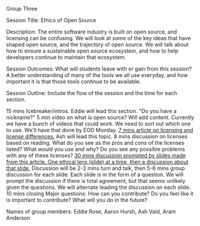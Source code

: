Group Three

Session Title: Ethics of Open Source

Description: The entire software industry is built on open source, and licensing can be confusing. We will look at some of the key ideas that have shaped open source, and the trajectory of open source. We will talk about how to ensure a sustainable open source ecosystem, and how to help developers continue to maintain that ecosystem.

Session Outcomes: What will students leave with or gain from this session? A better understanding of many of the tools we all use everyday, and how important it is that those tools continue to be available.

Session Outline: Include the flow of the session and the time for each section.

15 mins Icebreaker/intros. Eddie will lead this section. "Do you have a nickname?"
5 min video on what is open source? Will add content. Currently we have a bunch of videos that could work. We need to sort out which one to use. We'll have that done by EOD Monday.
[7 mins article on licensing and license differences.](https://lukasa.co.uk/2012/05/GPL_vs_MIT_Which_License_To_Use/) Ash will lead this topic.
8 mins discussion on licenses based on reading.
What do you see as the pros and cons of the licenses listed? What would you use and why? Do you see any possible problems with any of these licenses?
[30 mins discussion prompted by slides made from this article. One ethical lens (slide) at a time, then a discussion about that slide.](https://www.scu.edu/ethics/focus-areas/internet-ethics/resources/unavoidable-ethical-questions-about-open-source/) Discussion will be 2-3 mins turn and talk, then 5-6 mins group discussion for each slide. Each slide is in the form of a question. We will prompt the discussion if there is total agreement, but that seems unlikely given the questions. We will alternate leading the discussion on each slide.
10 mins closing
Major questions: How can you contribute? Do you feel like it is important to contribute? What will you do in the future?

Names of group members: Eddie Rose, Aaron Hursh, Ash Vaid, Aram Anderson
